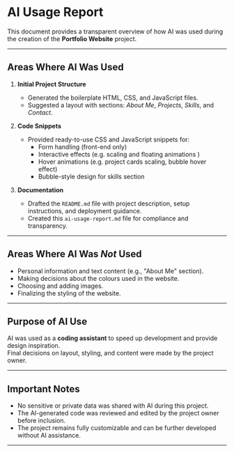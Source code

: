 # AI Usage Report

This document provides a transparent overview of how AI was used during the creation of the **Portfolio Website** project.

---

## Areas Where AI Was Used

1. **Initial Project Structure**
    - Generated the boilerplate HTML, CSS, and JavaScript files.
    - Suggested a layout with sections: *About Me*, *Projects*, *Skills*, and *Contact*.

2. **Code Snippets**
    - Provided ready-to-use CSS and JavaScript snippets for:
        - Form handling (front-end only)
        - Interactive effects (e.g. scaling and floating animations )
        - Hover animations (e.g. project cards scaling, bubble hover effect)
        - Bubble-style design for skills section

3. **Documentation**
    - Drafted the `README.md` file with project description, setup instructions, and deployment guidance.
    - Created this `ai-usage-report.md` file for compliance and transparency.

---

## Areas Where AI Was *Not* Used

- Personal information and text content (e.g., "About Me" section).
- Making decisions about the colours used in the website.
- Choosing and adding images.
- Finalizing the styling of the website.

---

## Purpose of AI Use

AI was used as a **coding assistant** to speed up development and provide design inspiration.  
Final decisions on layout, styling, and content were made by the project owner.

---

##  Important Notes

- No sensitive or private data was shared with AI during this project.
- The AI-generated code was reviewed and edited by the project owner before inclusion.
- The project remains fully customizable and can be further developed without AI assistance.

---
